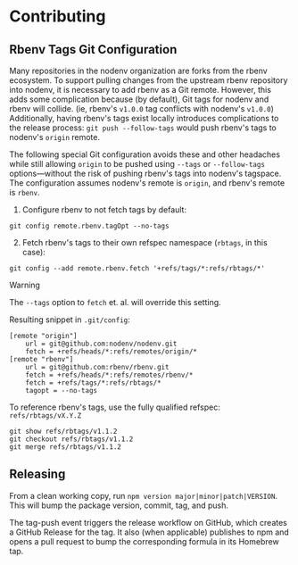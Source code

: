 <!--
This is a default contributing guide that applies to the entire nodenv organization.
It may be overridden by a repo-specific contributing guide.
https://docs.github.com/en/communities/setting-up-your-project-for-healthy-contributions/creating-a-default-community-health-file
-->

# Contributing

## Rbenv Tags Git Configuration

Many repositories in the nodenv organization are forks from the rbenv
ecosystem. To support pulling changes from the upstream rbenv repository into
nodenv, it is necessary to add rbenv as a Git remote. However, this adds some
complication because (by default), Git tags for nodenv and rbenv will collide.
(ie, rbenv's `v1.0.0` tag conflicts with nodenv's `v1.0.0`) Additionally,
having rbenv's tags exist locally introduces complications to the release
process: `git push --follow-tags` would push rbenv's tags to nodenv's `origin`
remote.

The following special Git configuration avoids these and other headaches while
still allowing `origin` to be pushed using `--tags` or `--follow-tags`
options—without the risk of pushing rbenv's tags into nodenv's tagspace. The
configuration assumes nodenv's remote is `origin`, and rbenv's remote is
`rbenv`.

1. Configure rbenv to not fetch tags by default:

```console
git config remote.rbenv.tagOpt --no-tags
```

2. Fetch rbenv's tags to their own refspec namespace (`rbtags`, in this case):

```console
git config --add remote.rbenv.fetch '+refs/tags/*:refs/rbtags/*'
```

> [!WARNING]
> The `--tags` option to `fetch` et. al. will override this setting.

Resulting snippet in `.git/config`:

```gitconfig
[remote "origin"]
    url = git@github.com:nodenv/nodenv.git
    fetch = +refs/heads/*:refs/remotes/origin/*
[remote "rbenv"]
    url = git@github.com:rbenv/rbenv.git
    fetch = +refs/heads/*:refs/remotes/rbenv/*
    fetch = +refs/tags/*:refs/rbtags/*
    tagopt = --no-tags
```

To reference rbenv's tags, use the fully qualified refspec: `refs/rbtags/vX.Y.Z`

```console
git show refs/rbtags/v1.1.2
git checkout refs/rbtags/v1.1.2
git merge refs/rbtags/v1.1.2
```

## Releasing

From a clean working copy, run `npm version major|minor|patch|VERSION`.
This will bump the package version, commit, tag, and push.

The tag-push event triggers the release workflow on GitHub, which creates a
GitHub Release for the tag. It also (when applicable) publishes to npm and
opens a pull request to bump the corresponding formula in its Homebrew tap.
